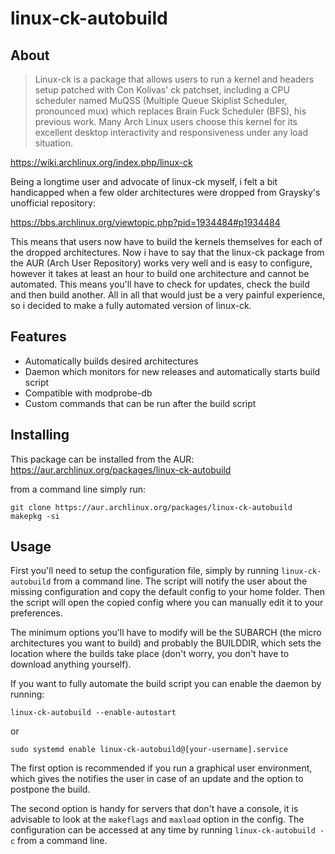# linux-ck-autobuild

## About 
> Linux-ck is a package that allows users to run a kernel and headers setup patched with Con Kolivas' ck patchset, including a CPU scheduler named MuQSS (Multiple Queue Skiplist Scheduler, pronounced mux) which replaces Brain Fuck Scheduler (BFS), his previous work. Many Arch Linux users choose this kernel for its excellent desktop interactivity and responsiveness under any load situation.

https://wiki.archlinux.org/index.php/linux-ck

Being a longtime user and advocate of linux-ck myself, i felt a bit handicapped when a few older architectures were dropped from Graysky's unofficial repository:

https://bbs.archlinux.org/viewtopic.php?pid=1934484#p1934484

This means that users now have to build the kernels themselves for each of the dropped architectures. Now i have to say that the linux-ck package from the AUR (Arch User Repository) works very well and is easy to configure, however it takes at least an hour to build one architecture and cannot be automated.
This means you'll have to check for updates, check the build and then build another. All in all that would just be a very painful experience, so i decided to make a fully automated version of linux-ck.

## Features

* Automatically builds desired architectures
* Daemon which monitors for new releases and automatically starts build script
* Compatible with modprobe-db
* Custom commands that can be run after the build script

## Installing

This package can be installed from the AUR:
https://aur.archlinux.org/packages/linux-ck-autobuild

from a command line simply run:

``git clone https://aur.archlinux.org/packages/linux-ck-autobuild
makepkg -si``

## Usage
First you'll need to setup the configuration file, simply by running ``linux-ck-autobuild`` from a command line. The script will notify the user about the missing configuration and copy the default config to your home folder. Then the script will open the copied config where you can manually edit it to your preferences.

The minimum options you'll have to modify will be the SUBARCH (the micro architectures you want to build) and probably the BUILDDIR, which sets the location where the builds take place (don't worry, you don't have to download anything yourself).

If you want to fully automate the build script you can enable the daemon by running:

``linux-ck-autobuild --enable-autostart``

or

``sudo systemd enable linux-ck-autobuild@[your-username].service``

The first option is recommended if you run a graphical user environment, which gives the notifies the user in case of an update and the option to postpone the build.

The second option is handy for servers that don't have a console, it is advisable to look at the ``makeflags`` and ``maxload`` option in the config. The configuration can be accessed at any time by running ``linux-ck-autobuild -c``
from a command line.
